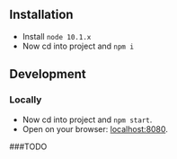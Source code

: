 ## Installation

- Install `node 10.1.x`
- Now cd into project and `npm i`

## Development

### Locally

- Now cd into project and `npm start`.
- Open on your browser: [localhost:8080](localhost:8080).

###TODO
